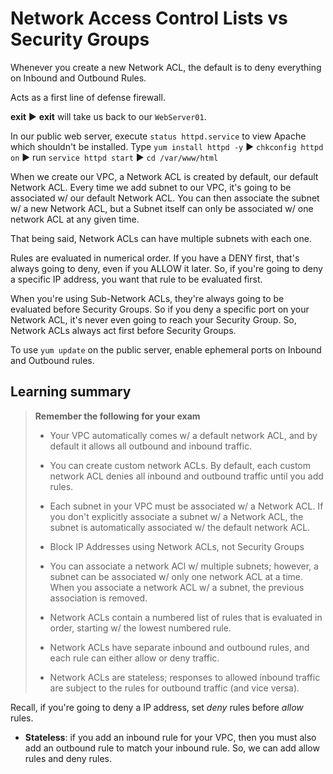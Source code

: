 # Network Access Control Lists vs Security Groups

Whenever you create a new Network ACL, the default is to deny everything on Inbound and Outbound Rules.

Acts as a first line of defense firewall.

**exit** ▶︎ **exit** will take us back to our `WebServer01`.

In our public web server, execute `status httpd.service` to view Apache which shouldn't be installed. Type `yum install httpd -y` ▶︎ `chkconfig httpd on` ▶︎ run `service httpd start` ▶︎ `cd /var/www/html`

When we create our VPC, a Network ACL is created by default, our default Network ACL. Every time we add subnet to our VPC, it's going to be associated w/ our default Network ACL. You can then associate the subnet w/ a new Network ACL, but a Subnet itself can only be associated w/ one network ACL at any given time.

That being said, Network ACLs can have multiple subnets with each one.

Rules are evaluated in numerical order. If you have a DENY first, that's always going to deny, even if you ALLOW it later. So, if you're going to deny a specific IP address, you want that rule to be evaluated first.

When you're using Sub-Network ACLs, they're always going to be evaluated before Security Groups. So if you deny a specific port on your Network ACL, it's never even going to reach your Security Group. So, Network ACLs always act first before Security Groups.

To use `yum update` on the public server, enable ephemeral ports on Inbound and Outbound rules.

## Learning summary

> **Remember the following for your exam**
>
> * Your VPC automatically comes w/ a default network ACL, and by default it allows all outbound and inbound traffic.
>
> * You can create custom network ACLs. By default, each custom network ACL denies all inbound and outbound traffic until you add rules.
>
> * Each subnet in your VPC must be associated w/ a Network ACL. If you don't explicitly associate a subnet w/ a Network ACL, the subnet is automatically associated w/ the default network ACL.
>
> * Block IP Addresses using Network ACLs, not Security Groups
>
> * You can associate a network ACl w/ multiple subnets; however, a subnet can be associated w/ only one network ACL at a time. When you associate a network ACL w/ a subnet, the previous association is removed.
>
> * Network ACLs contain a numbered list of rules that is evaluated in order, starting w/ the lowest numbered rule.
>
> * Network ACLs have separate inbound and outbound rules, and each rule can either allow or deny traffic.
>
> * Network ACLs are stateless; responses to allowed inbound traffic are subject to the rules for outbound traffic (and vice versa).

Recall, if you're going to deny a IP address, set *deny* rules before *allow* rules.

* **Stateless**: if you add an inbound rule for your VPC, then you must also add an outbound rule to match your inbound rule. So, we can add allow rules and deny rules.
